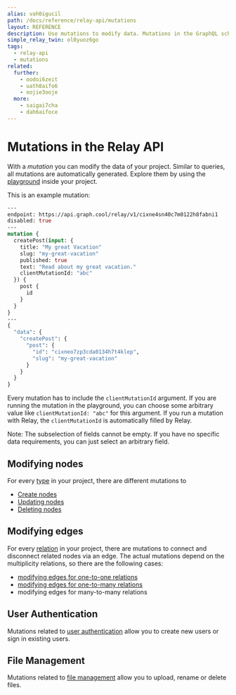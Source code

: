 ```yaml
---
alias: vah0igucil
path: /docs/reference/relay-api/mutations
layout: REFERENCE
description: Use mutations to modify data. Mutations in the GraphQL schema of your project are derived from types and relations that you defined.
simple_relay_twin: ol0yuoz6go
tags:
  - relay-api
  - mutations
related:
  further:
    - oodoi6zeit
    - uath8aifo6
    - oojie3ooje
  more:
    - saigai7cha
    - dah6aifoce
---
```


# Mutations in the Relay API

With a *mutation* you can modify the data of your project.
Similar to queries, all mutations are automatically generated. Explore them by using the [playground](!alias-uh8shohxie#playground) inside your project.

This is an example mutation:

```graphql
---
endpoint: https://api.graph.cool/relay/v1/cixne4sn40c7m0122h8fabni1
disabled: true
---
mutation {
  createPost(input: {
    title: "My great Vacation"
    slug: "my-great-vacation"
    published: true
    text: "Read about my great vacation."
    clientMutationId: "abc"
  }) {
    post {
      id
    }
  }
}
---
{
  "data": {
    "createPost": {
      "post": {
        "id": "cixneo7zp3cda0134h7t4klep",
        "slug": "my-great-vacation"
      }
    }
  }
}
```

Every mutation has to include the `clientMutationId` argument. If you are running the mutation in the playground, you can choose some arbitrary value like `clientMutationId: "abc"` for this argument. If you run a mutation with Relay, the `clientMutationId` is automatically filled by Relay.

Note: The subselection of fields cannot be empty. If you have no specific data requirements, you can just select an arbitrary field.

## Modifying nodes

For every [type](!alias-ij2choozae) in your project, there are different mutations to

* [Create nodes](!alias-oodoi6zeit)
* [Updating nodes](!alias-uath8aifo6)
* [Deleting nodes](!alias-oojie3ooje)

## Modifying edges

For every [relation](!alias-goh5uthoc1) in your project, there are mutations to connect and disconnect related nodes via an edge. The actual mutations depend on the multiplicity relations, so there are the following cases:

* [modifying edges for one-to-one relations](!alias-da7pu3seew)
* [modifying edges for one-to-many relations](!alias-ek8eizeish)
* modifying edges for many-to-many relations

## User Authentication

Mutations related to [user authentication](!alias-yoh9thaip0) allow you to create new users or sign in existing users.

## File Management

Mutations related to [file management](!alias-aechiosh8u) allow you to upload, rename or delete files.
